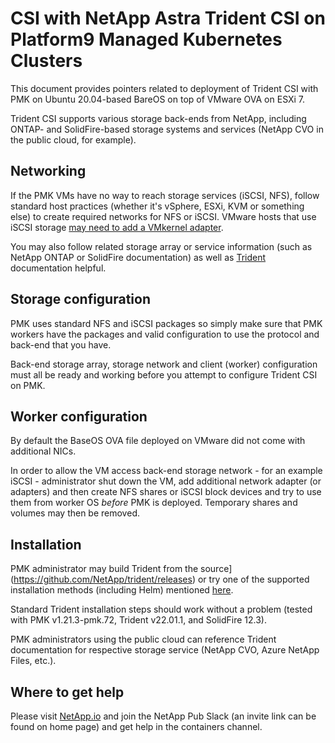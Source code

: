 # CSI with NetApp Astra Trident CSI on Platform9 Managed Kubernetes Clusters

This document provides pointers related to deployment of Trident CSI with PMK on Ubuntu 20.04-based BareOS on top of VMware OVA on ESXi 7.

Trident CSI supports various storage back-ends from NetApp, including ONTAP- and SolidFire-based storage systems and services (NetApp CVO in the public cloud, for example).

## Networking

If the PMK VMs have no way to reach storage services (iSCSI, NFS), follow standard host practices (whether it's vSphere, ESXi, KVM or something else) to create required networks for NFS or iSCSI. VMware hosts that use iSCSI storage [may need to add a VMkernel adapter](https://docs.vmware.com/en/VMware-vSphere/7.0/com.vmware.vsphere.storage.doc/GUID-28C3CFF8-AE86-413F-BB58-3E00C1E3CCB6.html).

You may also follow related storage array or service information (such as NetApp ONTAP or SolidFire documentation) as well as [Trident](https://docs.netapp.com/us-en/trident/) documentation helpful. 

## Storage configuration

PMK uses standard NFS and iSCSI packages so simply make sure that PMK workers have the packages and valid configuration to use the protocol and back-end that you have.

Back-end storage array, storage network and client (worker) configuration must all be ready and working before you attempt to configure Trident CSI on PMK.

## Worker configuration

By default the BaseOS OVA file deployed on VMware did not come with additional NICs.

In order to allow the VM access back-end storage network - for an example iSCSI - administrator shut down the VM, add additional network adapter (or adapters) and then create NFS shares or iSCSI block devices and try to use them from worker OS *before* PMK is deployed. Temporary shares and volumes may then be removed.

## Installation

PMK administrator may build Trident from the source](https://github.com/NetApp/trident/releases) or try one of the supported installation methods (including Helm) mentioned [here](https://docs.netapp.com/us-en/trident/trident-get-started/kubernetes-deploy.html#choose-the-deployment-method).

Standard Trident installation steps should work without a problem (tested with PMK v1.21.3-pmk.72, Trident v22.01.1, and SolidFire 12.3).

PMK administrators using the public cloud can reference Trident documentation for respective storage service (NetApp CVO, Azure NetApp Files, etc.).

## Where to get help

Please visit [NetApp.io](https://netapp.io/) and join the NetApp Pub Slack (an invite link can be found on home page) and get help in the containers channel.
